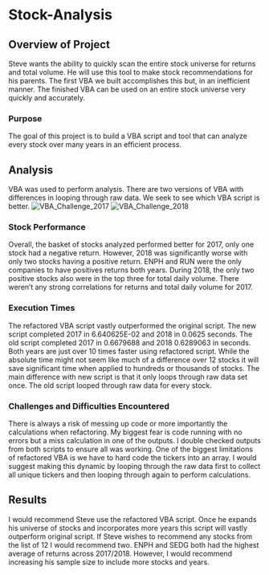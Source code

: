 # Stock-Analysis

## Overview of Project
Steve wants the ability to quickly scan the entire stock universe for returns and total volume. He will use this tool to make stock recommendations for his parents. The first VBA we built accomplishes this but, in an inefficient manner. The finished VBA can be used on an entire stock universe very quickly and accurately.

### Purpose
The goal of this project is to build a VBA script and tool that can analyze every stock over many years in an efficient process.

## Analysis
VBA was used to perform analysis. There are two versions of VBA with differences in looping through raw data. We seek to see which VBA script is better. 
![VBA_Challenge_2017](https://user-images.githubusercontent.com/103381098/166058249-ac09081a-f3af-4755-8df8-ddf56769f6c8.png)
![VBA_Challenge_2018](https://user-images.githubusercontent.com/103381098/166058276-8f97f267-1823-4e7f-b31e-6cab42a32826.png)

### Stock Performance
Overall, the basket of stocks analyzed performed better for 2017, only one stock had a negative return. However, 2018 was significantly worse with only two stocks having a positive return. ENPH and RUN were the only companies to have positives returns both years. During 2018, the only two positive stocks also were in the top three for total daily volume. There weren’t any strong correlations for returns and total daily volume for 2017.

### Execution Times
The refactored VBA script vastly outperformed the original script. The new script completed 2017 in 6.640625E-02 and 2018 in 0.0625 seconds. The old script completed 2017 in 0.6679688 and 2018 0.6289063 in seconds. Both years are just over 10 times faster using refactored script. While the absolute time might not seem like much of a difference over 12 stocks it will save significant time when applied to hundreds or thousands of stocks. The main difference with new script is that it only loops through raw data set once. The old script looped through raw data for every stock.

### Challenges and Difficulties Encountered
There is always a risk of messing up code or more importantly the calculations when refactoring. My biggest fear is code running with no errors but a miss calculation in one of the outputs. I double checked outputs from both scripts to ensure all was working. One of the biggest limitations of refactored VBA is we have to hard code the tickers into an array. I would suggest making this dynamic by looping through the raw data first to collect all unique tickers and then looping through again to perform calculations.

## Results
I would recommend Steve use the refactored VBA script. Once he expands his universe of stocks and incorporates more years this script will vastly outperform original script. If Steve wishes to recommend any stocks from the list of 12 I would recommend two. ENPH and SEDG both had the highest average of returns across 2017/2018. However, I would recommend increasing his sample size to include more stocks and years.
